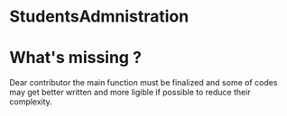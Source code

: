 # StudentsAdmnistration
# What's missing ?
Dear contributor the main function must be finalized and some of codes may get better written and more ligible  if possible to reduce their complexity.
